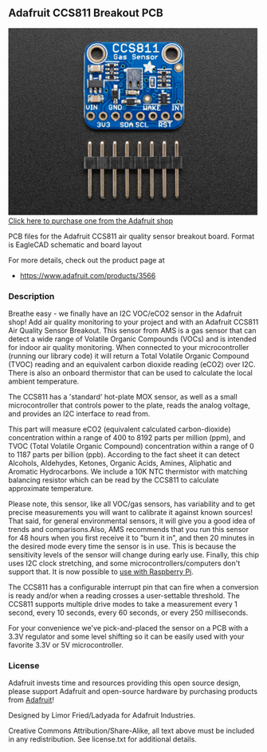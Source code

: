 ## Adafruit CCS811 Breakout PCB

<a href="http://www.adafruit.com/products/3566"><img src="assets/image.jpg?raw=true" width="500px"><br/>
Click here to purchase one from the Adafruit shop</a>

PCB files for the Adafruit CCS811 air quality sensor breakout board. Format is EagleCAD schematic and board layout

For more details, check out the product page at
* https://www.adafruit.com/products/3566

### Description

Breathe easy - we finally have an I2C VOC/eCO2 sensor in the Adafruit shop! Add air quality monitoring to your project and with an Adafruit CCS811 Air Quality Sensor Breakout. This sensor from AMS is a gas sensor that can detect a wide range of Volatile Organic Compounds (VOCs) and is intended for indoor air quality monitoring. When connected to your microcontroller (running our library code) it will return a Total Volatile Organic Compound (TVOC) reading and an equivalent carbon dioxide reading (eCO2) over I2C. There is also an onboard thermistor that can be used to calculate the local ambient temperature.

The CCS811 has a 'standard' hot-plate MOX sensor, as well as a small microcontroller that controls power to the plate, reads the analog voltage, and provides an I2C interface to read from.

This part will measure eCO2 (equivalent calculated carbon-dioxide) concentration within a range of 400 to 8192 parts per million (ppm), and TVOC (Total Volatile Organic Compound) concentration within a range of 0 to 1187 parts per billion (ppb). According to the fact sheet it can detect Alcohols, Aldehydes, Ketones, Organic Acids, Amines, Aliphatic and Aromatic Hydrocarbons. We include a 10K NTC thermistor with matching balancing resistor which can be read by the CCS811 to calculate approximate temperature.

Please note, this sensor, like all VOC/gas sensors, has variability and to get precise measurements you will want to calibrate it against known sources! That said, for general environmental sensors, it will give you a good idea of trends and comparisons.Also, AMS recommends that you run this sensor for 48 hours when you first receive it to "burn it in", and then 20 minutes in the desired mode every time the sensor is in use. This is because the sensitivity levels of the sensor will change during early use. Finally, this chip uses I2C clock stretching, and some microcontrollers/computers don't support that. It is now possible to [use with Raspberry Pi](https://learn.adafruit.com/circuitpython-on-raspberrypi-linux/i2c-clock-stretching).

The CCS811 has a configurable interrupt pin that can fire when a conversion is ready and/or when a reading crosses a user-settable threshold. The CCS811 supports multiple drive modes to take a measurement every 1 second, every 10 seconds, every 60 seconds, or every 250 milliseconds.

For your convenience we've pick-and-placed the sensor on a PCB with a 3.3V regulator and some level shifting so it can be easily used with your favorite 3.3V or 5V microcontroller.
### License

Adafruit invests time and resources providing this open source design, please support Adafruit and open-source hardware by purchasing products from [Adafruit](https://www.adafruit.com)!

Designed by Limor Fried/Ladyada for Adafruit Industries.

Creative Commons Attribution/Share-Alike, all text above must be included in any redistribution. See license.txt for additional details.
